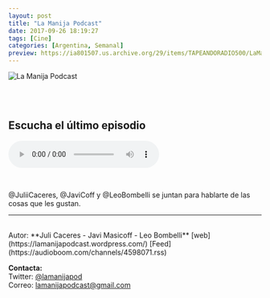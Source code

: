 ```yaml
---
layout: post
title: "La Manija Podcast"
date: 2017-09-26 18:19:27
tags: [Cine]
categories: [Argentina, Semanal]
preview: https://ia801507.us.archive.org/29/items/TAPEANDORADIO500/LaManijaPodcast300.jpg
---
```


![La Manija Podcast](https://ia801507.us.archive.org/29/items/TAPEANDORADIO500/LaManijaPodcast500.jpg)

<br/>
<br/>

## Escucha el último episodio

<!--reproductor-feed=https://audioboom.com/channels/4598071.rss-->
<!--reproductor-start-->
<audio id="audio" preload="auto" controls="" src="https://audioboom.com/posts/6257011-s02e18-season-finale-a-lo-manija.mp3?source=rss&stitched=1"></audio>
<!--reproductor-end-->

<br>

@JuliiCaceres, @JaviCoff y @LeoBombelli se juntan para hablarte de las cosas que les gustan. 

_ _ _

<br>
Autor: **Juli Caceres - Javi Masicoff - Leo Bombelli**  
[web](https://lamanijapodcast.wordpress.com/)  
[Feed](https://audioboom.com/channels/4598071.rss)  



**Contacta:**  
Twitter: [@lamanijapod](https://twitter.com/lamanijapod)  
Correo: [lamanijapodcast@gmail.com](mailto:lamanijapodcast@gmail.com)  

